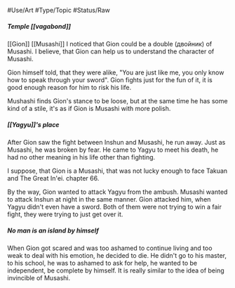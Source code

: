 #Use/Art  #Type/Topic #Status/Raw 
##### Temple [[vagabond]]
[[Gion]] [[Musashi]] I noticed that Gion could be a double (двойник) of Musashi. I believe, that Gion can help us to understand the character of Musashi.

Gion himself told, that they were alike, "You are just like me, you only know how to speak through your sword". Gion fights just for the fun of it, it is good enough reason for him to risk his life. 

Mushashi finds Gion's stance to be loose, but at the same time he has some kind of a stile, it's as if Gion is Musashi with more polish.

##### [[Yagyu]]'s place
After Gion saw the fight between Inshun and Musashi, he run away. Just as Musashi, he was broken by fear. He came to Yagyu to meet his death, he had no other meaning in his life other than fighting. 

I suppose, that Gion is a Musashi, that was not lucky enough to face Takuan and The Great In'ei. chapter 66.

By the way, Gion wanted to attack Yagyu from the ambush. Musashi wanted to attack Inshun at night in the same manner. Gion attacked him, when Yagyu didn't even have a sword. Both of them were not trying to win a fair fight, they were trying to just get over it. 

##### No man is an island by himself
When Gion got scared and was too ashamed to continue living and too weak to deal with his emotion, he decided to die. He didn't go to his master, to his school, he was to ashamed to ask for help, he wanted to be independent, be complete by himself. It is really similar to the idea of being invincible of Musashi.